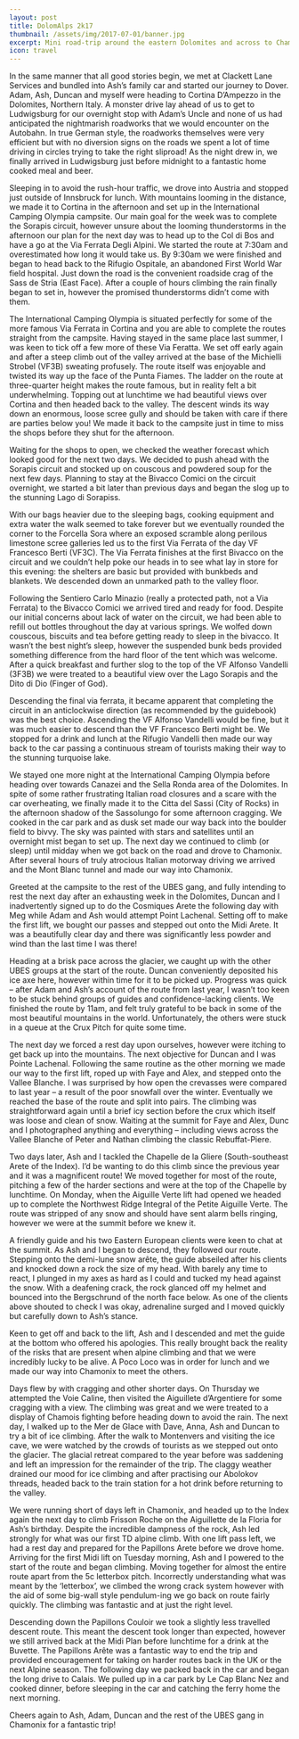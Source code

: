 ```yaml
---
layout: post
title: DolomAlps 2k17
thumbnail: /assets/img/2017-07-01/banner.jpg
excerpt: Mini road-trip around the eastern Dolomites and across to Chamonix for a mix of via-ferrata, rock and alpine climbing with Adam, Ash and Duncan.
icon: travel
---
```

In the same manner that all good stories begin, we met at Clackett Lane Services and bundled into Ash’s family car and started our journey to Dover. Adam, Ash, Duncan and myself were heading to Cortina D’Ampezzo in the Dolomites, Northern Italy. A monster drive lay ahead of us to get to Ludwigsburg for our overnight stop with Adam’s Uncle and none of us had anticipated the nightmarish roadworks that we would encounter on the Autobahn. In true German style, the roadworks themselves were very efficient but with no diversion signs on the roads we spent a lot of time driving in circles trying to take the right sliproad! As the night drew in, we finally arrived in Ludwigsburg just before midnight to a fantastic home cooked meal and beer.

Sleeping in to avoid the rush-hour traffic, we drove into Austria and stopped just outside of Innsbruck for lunch. With mountains looming in the distance, we made it to Cortina in the afternoon and set up in the International Camping Olympia campsite. Our main goal for the week was to complete the Sorapis circuit, however unsure about the looming thunderstorms in the afternoon our plan for the next day was to head up to the Col di Bos and have a go at the Via Ferrata Degli Alpini.
We started the route at 7:30am and overestimated how long it would take us. By 9:30am we were finished and began to head back to the Rifugio Ospitale, an abandoned First World War field hospital. Just down the road is the convenient roadside crag of the Sass de Stria (East Face). After a couple of hours climbing the rain finally began to set in, however the promised thunderstorms didn’t come with them.

The International Camping Olympia is situated perfectly for some of the more famous Via Ferrata in Cortina and you are able to complete the routes straight from the campsite. Having stayed in the same place last summer, I was keen to tick off a few more of these Via Feratta. We set off early again and after a steep climb out of the valley arrived at the base of the Michielli Strobel (VF3B) sweating profusely. The route itself was enjoyable and twisted its way up the face of the Punta Fiames. The ladder on the route at three-quarter height makes the route famous, but in reality felt a bit underwhelming. Topping out at lunchtime we had beautiful views over Cortina and then headed back to the valley. The descent winds its way down an enormous, loose scree gully and should be taken with care if there are parties below you! We made it back to the campsite just in time to miss the shops before they shut for the afternoon.

Waiting for the shops to open, we checked the weather forecast which looked good for the next two days. We decided to push ahead with the Sorapis circuit and stocked up on couscous and powdered soup for the next few days. Planning to stay at the Bivacco Comici on the circuit overnight, we started a bit later than previous days and began the slog up to the stunning Lago di Sorapiss.

With our bags heavier due to the sleeping bags, cooking equipment and extra water the walk seemed to take forever but we eventually rounded the corner to the Forcella Sora where an exposed scramble along perilous limestone scree galleries led us to the first Via Ferrata of the day VF Francesco Berti (VF3C). The Via Ferrata finishes at the first Bivacco on the circuit and we couldn’t help poke our heads in to see what lay in store for this evening: the shelters are basic but provided with bunkbeds and blankets. We descended down an unmarked path to the valley floor.

Following the Sentiero Carlo Minazio (really a protected path, not a Via Ferrata) to the Bivacco Comici we arrived tired and ready for food. Despite our initial concerns about lack of water on the circuit, we had been able to refill out bottles throughout the day at various springs. We wolfed down couscous, biscuits and tea before getting ready to sleep in the bivacco. It wasn’t the best night’s sleep, however the suspended bunk beds provided something difference from the hard floor of the tent which was welcome. After a quick breakfast and further slog to the top of the VF Alfonso Vandelli (3F3B) we were treated to a beautiful view over the Lago Sorapis and the Dito di Dio (Finger of God).

Descending the final via ferrata, it became apparent that completing the circuit in an anticlockwise direction (as recommended by the guidebook) was the best choice. Ascending the VF Alfonso Vandelli would be fine, but it was much easier to descend than the VF Francesco Berti might be. We stopped for a drink and lunch at the Rifugio Vandelli then made our way back to the car passing a continuous stream of tourists making their way to the stunning turquoise lake.

We stayed one more night at the International Camping Olympia before heading over towards Canazei and the Sella Ronda area of the Dolomites. In spite of some rather frustrating Italian road closures and a scare with the car overheating, we finally made it to the Citta del Sassi (City of Rocks) in the afternoon shadow of the Sassolungo for some afternoon cragging. We cooked in the car park and as dusk set made our way back into the boulder field to bivvy. The sky was painted with stars and satellites until an overnight mist began to set up. The next day we continued to climb (or sleep) until midday when we got back on the road and drove to Chamonix. After several hours of truly atrocious Italian motorway driving we arrived and the Mont Blanc tunnel and made our way into Chamonix.

Greeted at the campsite to the rest of the UBES gang, and fully intending to rest the next day after an exhausting week in the Dolomites, Duncan and I inadvertently signed up to do the Cosmiques Arete the following day with Meg while Adam and Ash would attempt Point Lachenal. Setting off to make the first lift, we bought our passes and stepped out onto the Midi Arete. It was a beautifully clear day and there was significantly less powder and wind than the last time I was there!

Heading at a brisk pace across the glacier, we caught up with the other UBES groups at the start of the route. Duncan conveniently deposited his ice axe here, however within time for it to be picked up. Progress was quick – after Adam and Ash’s account of the route from last year, I wasn’t too keen to be stuck behind groups of guides and confidence-lacking clients. We finished the route by 11am, and felt truly grateful to be back in some of the most beautiful mountains in the world. Unfortunately, the others were stuck in a queue at the Crux Pitch for quite some time.

The next day we forced a rest day upon ourselves, however were itching to get back up into the mountains. The next objective for Duncan and I was Pointe Lachenal. Following the same routine as the other morning we made our way to the first lift, roped up with Faye and Alex, and stepped onto the Vallee Blanche. I was surprised by how open the crevasses were compared to last year – a result of the poor snowfall over the winter. Eventually we reached the base of the route and split into pairs. The climbing was straightforward again until a brief icy section before the crux which itself was loose and clean of snow. Waiting at the summit for Faye and Alex, Dunc and I photographed anything and everything – including views across the Vallee Blanche of Peter and Nathan climbing the classic Rebuffat-Piere.

Two days later, Ash and I tackled the Chapelle de la Gliere (South-southeast Arete of the Index). I’d be wanting to do this climb since the previous year and it was a magnificent route! We moved together for most of the route, pitching a few of the harder sections and were at the top of the Chapelle by lunchtime. On Monday, when the Aiguille Verte lift had opened we headed up to complete the Northwest Ridge Integral of the Petite Aiguille Verte. The route was stripped of any snow and should have sent alarm bells ringing, however we were at the summit before we knew it.

A friendly guide and his two Eastern European clients were keen to chat at the summit. As Ash and I began to descend, they followed our route. Stepping onto the demi-lune snow arête, the guide abseiled after his clients and knocked down a rock the size of my head. With barely any time to react, I plunged in my axes as hard as I could and tucked my head against the snow. With a deafening crack, the rock glanced off my helmet and bounced into the Bergschrund of the north face below. As one of the clients above shouted to check I was okay, adrenaline surged and I moved quickly but carefully down to Ash’s stance.

Keen to get off and back to the lift, Ash and I descended and met the guide at the bottom who offered his apologies. This really brought back the reality of the risks that are present when alpine climbing and that we were incredibly lucky to be alive. A Poco Loco was in order for lunch and we made our way into Chamonix to meet the others.

Days flew by with cragging and other shorter days. On Thursday we attempted the Voie Caline, then visited the Aiguillete d’Argentiere for some cragging with a view. The climbing was great and we were treated to a display of Chamois fighting before heading down to avoid the rain. The next day, I walked up to the Mer de Glace with Dave, Anna, Ash and Duncan to try a bit of ice climbing. After the walk to Montenvers and visiting the ice cave, we were watched by the crowds of tourists as we stepped out onto the glacier. The glacial retreat compared to the year before was saddening and left an impression for the remainder of the trip. The claggy weather drained our mood for ice climbing and after practising our Abolokov threads, headed back to the train station for a hot drink before returning to the valley.

We were running short of days left in Chamonix, and headed up to the Index again the next day to climb Frisson Roche on the Aiguillette de la Floria for Ash’s birthday. Despite the incredible dampness of the rock, Ash led strongly for what was our first TD alpine climb. With one lift pass left, we had a rest day and prepared for the Papillons Arete before we drove home. Arriving for the first Midi lift on Tuesday morning, Ash and I powered to the start of the route and began climbing. Moving together for almost the entire route apart from the 5c letterbox pitch. Incorrectly understanding what was meant by the ‘letterbox’, we climbed the wrong crack system however with the aid of some big-wall style pendulum-ing we go back on route fairly quickly. The climbing was fantastic and at just the right level.

Descending down the Papillons Couloir we took a slightly less travelled descent route. This meant the descent took longer than expected, however we still arrived back at the Midi Plan before lunchtime for a drink at the Buvette. The Papillons Arête was a fantastic way to end the trip and provided encouragement for taking on harder routes back in the UK or the next Alpine season. The following day we packed back in the car and began the long drive to Calais. We pulled up in a car park by Le Cap Blanc Nez and cooked dinner, before sleeping in the car and catching the ferry home the next morning.

Cheers again to Ash, Adam, Duncan and the rest of the UBES gang in Chamonix for a fantastic trip!
